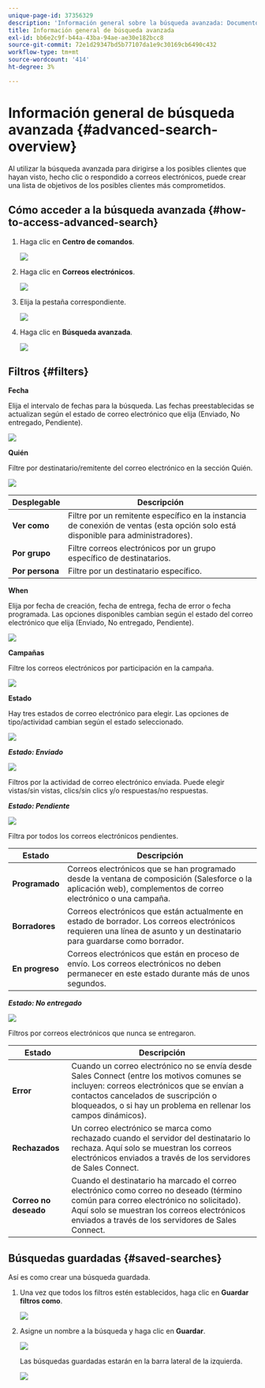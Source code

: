 ```yaml
---
unique-page-id: 37356329
description: 'Información general sobre la búsqueda avanzada: Documentos de Marketo: Documentación del producto'
title: Información general de búsqueda avanzada
exl-id: bb6e2c9f-b44a-43ba-94ae-ae30e182bcc8
source-git-commit: 72e1d29347bd5b77107da1e9c30169cb6490c432
workflow-type: tm+mt
source-wordcount: '414'
ht-degree: 3%

---
```


# Información general de búsqueda avanzada {#advanced-search-overview}

Al utilizar la búsqueda avanzada para dirigirse a los posibles clientes que hayan visto, hecho clic o respondido a correos electrónicos, puede crear una lista de objetivos de los posibles clientes más comprometidos.

## Cómo acceder a la búsqueda avanzada {#how-to-access-advanced-search}

1. Haga clic en **Centro de comandos**.

   ![](assets/one.png)

1. Haga clic en **Correos electrónicos**.

   ![](assets/two.png)

1. Elija la pestaña correspondiente.

   ![](assets/three.png)

1. Haga clic en **Búsqueda avanzada**.

   ![](assets/four.png)

## Filtros {#filters}

**Fecha**

Elija el intervalo de fechas para la búsqueda. Las fechas preestablecidas se actualizan según el estado de correo electrónico que elija (Enviado, No entregado, Pendiente).

![](assets/date.png)

**Quién**

Filtre por destinatario/remitente del correo electrónico en la sección Quién.

![](assets/who.png)

| Desplegable | Descripción |
|---|---|
| **Ver como** | Filtre por un remitente específico en la instancia de conexión de ventas (esta opción solo está disponible para administradores). |
| **Por grupo** | Filtre correos electrónicos por un grupo específico de destinatarios. |
| **Por persona** | Filtre por un destinatario específico. |

**When**

Elija por fecha de creación, fecha de entrega, fecha de error o fecha programada. Las opciones disponibles cambian según el estado del correo electrónico que elija (Enviado, No entregado, Pendiente).

![](assets/when.png)

**Campañas**

Filtre los correos electrónicos por participación en la campaña.

![](assets/campaigns.png)

**Estado**

Hay tres estados de correo electrónico para elegir. Las opciones de tipo/actividad cambian según el estado seleccionado.

![](assets/status.png)

***Estado: Enviado***

![](assets/status-sent.png)

Filtros por la actividad de correo electrónico enviada. Puede elegir vistas/sin vistas, clics/sin clics y/o respuestas/no respuestas.

***Estado: Pendiente***

![](assets/status-pending.png)

Filtra por todos los correos electrónicos pendientes.

| Estado | Descripción |
|---|---|
| **Programado** | Correos electrónicos que se han programado desde la ventana de composición (Salesforce o la aplicación web), complementos de correo electrónico o una campaña. |
| **Borradores** | Correos electrónicos que están actualmente en estado de borrador. Los correos electrónicos requieren una línea de asunto y un destinatario para guardarse como borrador. |
| **En progreso** | Correos electrónicos que están en proceso de envío. Los correos electrónicos no deben permanecer en este estado durante más de unos segundos. |

***Estado: No entregado***

![](assets/status-undelivered.png)

Filtros por correos electrónicos que nunca se entregaron.

| Estado | Descripción |
|---|---|
| **Error** | Cuando un correo electrónico no se envía desde Sales Connect (entre los motivos comunes se incluyen: correos electrónicos que se envían a contactos cancelados de suscripción o bloqueados, o si hay un problema en rellenar los campos dinámicos). |
| **Rechazados** | Un correo electrónico se marca como rechazado cuando el servidor del destinatario lo rechaza. Aquí solo se muestran los correos electrónicos enviados a través de los servidores de Sales Connect. |
| **Correo no deseado** | Cuando el destinatario ha marcado el correo electrónico como correo no deseado (término común para correo electrónico no solicitado). Aquí solo se muestran los correos electrónicos enviados a través de los servidores de Sales Connect. |

## Búsquedas guardadas {#saved-searches}

Así es como crear una búsqueda guardada.

1. Una vez que todos los filtros estén establecidos, haga clic en **Guardar filtros como**.

   ![](assets/save-search-1.png)

1. Asigne un nombre a la búsqueda y haga clic en **Guardar**.

   ![](assets/save-search-2.png)

   Las búsquedas guardadas estarán en la barra lateral de la izquierda.

   ![](assets/advanced-search-overview-15.png)
